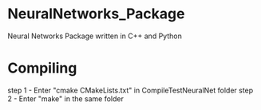 # NeuralNetworks_Package
Neural Networks Package written in C++  and Python

# Compiling
step 1 - Enter "cmake CMakeLists.txt" in CompileTestNeuralNet folder
step 2 - Enter "make" in the same folder
